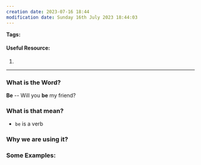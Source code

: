 ```yaml
---
creation date: 2023-07-16 18:44
modification date: Sunday 16th July 2023 18:44:03
---
```


**Tags:** 

#### Useful Resource:
1. []()

--------------------------------------

### What is the Word?

**Be** -- Will you **be** my friend?


### What is that mean?

* `be` is a verb 
### Why we are using it?


### Some Examples:


